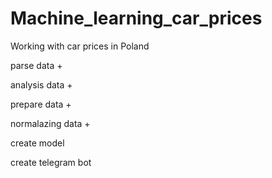 # Machine_learning_car_prices
Working with car prices in Poland

parse data +

analysis data +

prepare data +

normalazing data +

create model

create telegram bot

